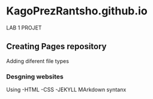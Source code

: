 # KagoPrezRantsho.github.io
LAB 1 PROJET
## Creating Pages repository
Adding diferent file types
### Desgning websites
Using 
-HTML 
-CSS 
-JEKYLL MArkdown syntanx
